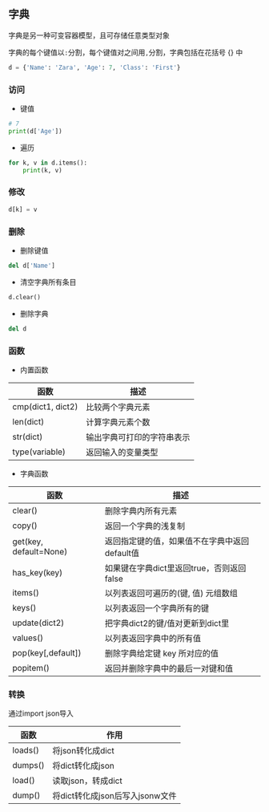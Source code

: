 <!--
 * @Description: 
 * @Version: 1.0
 * @Author: DaLao
 * @Email: dalao_li@163.com
 * @Date: 2021-12-02 23:02:30
 * @LastEditors: dalao
 * @LastEditTime: 2022-04-10 14:57:30
-->

## 字典

字典是另一种可变容器模型，且可存储任意类型对象

字典的每个键值以`:`分割，每个键值对之间用`,`分割，字典包括在花括号 {} 中

```py
d = {'Name': 'Zara', 'Age': 7, 'Class': 'First'}
```


### 访问

- 键值

```py
# 7
print(d['Age'])
```

- 遍历

```py
for k, v in d.items():
    print(k, v)
```


### 修改

```py
d[k] = v
```


### 删除

- 删除键值

```py
del d['Name']
```

- 清空字典所有条目

```py
d.clear()
```

- 删除字典

```py
del d
```


### 函数

- 内置函数

| 函数              | 描述                       |
| ----------------- | -------------------------- |
| cmp(dict1, dict2) | 比较两个字典元素           |
| len(dict)         | 计算字典元素个数           |
| str(dict)         | 输出字典可打印的字符串表示 |
| type(variable)    | 返回输入的变量类型         |


- 字典函数

| 函数                   | 描述                                          |
| ---------------------- | --------------------------------------------- |
| clear()                | 删除字典内所有元素                            |
| copy()                 | 返回一个字典的浅复制                          |
| get(key, default=None) | 返回指定键的值，如果值不在字典中返回default值 |
| has_key(key)           | 如果键在字典dict里返回true，否则返回false     |
| items()                | 以列表返回可遍历的(键, 值) 元组数组           |
| keys()                 | 以列表返回一个字典所有的键                    |
| update(dict2)          | 把字典dict2的键/值对更新到dict里              |
| values()               | 以列表返回字典中的所有值                      |
| pop(key[,default])     | 删除字典给定键 key 所对应的值                 |
| popitem()              | 返回并删除字典中的最后一对键和值              |


### 转换

通过import json导入

| 函数    | 作用                            |
| ------- | ------------------------------- |
| loads() | 将json转化成dict                |
| dumps() | 将dict转化成json                |
| load()  | 读取json，转成dict              |
| dump()  | 将dict转化成json后写入jsonw文件 |